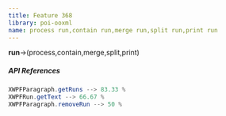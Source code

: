 ```yaml
---
title: Feature 368
library: poi-ooxml
name: process run,contain run,merge run,split run,print run
---
```


**run**->(process,contain,merge,split,print)

##### API References

```java
XWPFParagraph.getRuns --> 83.33 %
XWPFRun.getText --> 66.67 %
XWPFParagraph.removeRun --> 50 %
```
